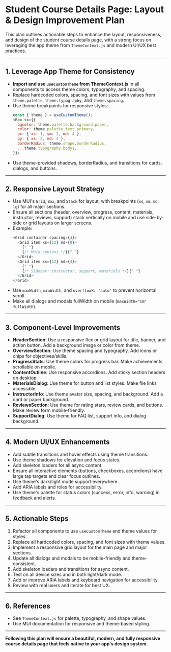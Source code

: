 # Student Course Details Page: Layout & Design Improvement Plan

This plan outlines actionable steps to enhance the layout, responsiveness, and design of the student course details page, with a strong focus on leveraging the app theme from `ThemeContext.js` and modern UI/UX best practices.

---

## 1. **Leverage App Theme for Consistency**

- **Import and use `useCustomTheme` from ThemeContext.js** in all components to access theme colors, typography, and spacing.
- Replace hardcoded colors, spacing, and font sizes with values from `theme.palette`, `theme.typography`, and `theme.spacing`.
- Use theme breakpoints for responsive styles:
  ```js
  const { theme } = useCustomTheme();
  <Box sx={{
    bgcolor: theme.palette.background.paper,
    color: theme.palette.text.primary,
    px: { xs: 1, sm: 2, md: 4 },
    py: { xs: 2, md: 4 },
    borderRadius: theme.shape.borderRadius,
    ...theme.typography.body1,
  }}>
  ```
- Use theme-provided shadows, borderRadius, and transitions for cards, dialogs, and buttons.

---

## 2. **Responsive Layout Strategy**

- Use MUI's `Grid`, `Box`, and `Stack` for layout, with breakpoints (`xs`, `sm`, `md`, `lg`) for all major sections.
- Ensure all sections (header, overview, progress, content, materials, instructor, reviews, support) stack vertically on mobile and use side-by-side or grid layouts on larger screens.
- Example:
  ```js
  <Grid container spacing={4}>
    <Grid item xs={12} md={8}>
      {" "}
      {/* Main content */}{" "}
    </Grid>
    <Grid item xs={12} md={4}>
      {" "}
      {/* Sidebar: instructor, support, materials */}{" "}
    </Grid>
  </Grid>
  ```
- Use `maxWidth`, `minWidth`, and `overflowX: 'auto'` to prevent horizontal scroll.
- Make all dialogs and modals fullWidth on mobile (`maxWidth="sm" fullWidth`).

---

## 3. **Component-Level Improvements**

- **HeaderSection**: Use a responsive flex or grid layout for title, banner, and action button. Add a background image or color from theme.
- **OverviewSection**: Use theme spacing and typography. Add icons or chips for objectives/skills.
- **ProgressStats**: Use theme colors for progress bar. Make achievements scrollable on mobile.
- **ContentOutline**: Use responsive accordions. Add sticky section headers on desktop.
- **MaterialsDialog**: Use theme for button and list styles. Make file links accessible.
- **InstructorInfo**: Use theme avatar size, spacing, and background. Add a card or paper background.
- **ReviewsSection**: Use theme for rating stars, review cards, and buttons. Make review form mobile-friendly.
- **SupportDialog**: Use theme for FAQ list, support info, and dialog background.

---

## 4. **Modern UI/UX Enhancements**

- Add subtle transitions and hover effects using theme transitions.
- Use theme shadows for elevation and focus states.
- Add skeleton loaders for all async content.
- Ensure all interactive elements (buttons, checkboxes, accordions) have large tap targets and clear focus outlines.
- Use theme's dark/light mode support everywhere.
- Add ARIA labels and roles for accessibility.
- Use theme's palette for status colors (success, error, info, warning) in feedback and alerts.

---

## 5. **Actionable Steps**

1. Refactor all components to use `useCustomTheme` and theme values for styles.
2. Replace all hardcoded colors, spacing, and font sizes with theme values.
3. Implement a responsive grid layout for the main page and major sections.
4. Update all dialogs and modals to be mobile-friendly and theme-consistent.
5. Add skeleton loaders and transitions for async content.
6. Test on all device sizes and in both light/dark mode.
7. Add or improve ARIA labels and keyboard navigation for accessibility.
8. Review with real users and iterate for best UX.

---

## 6. **References**

- See `ThemeContext.js` for palette, typography, and shape values.
- Use MUI documentation for responsive and theme-based styling.

---

**Following this plan will ensure a beautiful, modern, and fully responsive course details page that feels native to your app's design system.**
